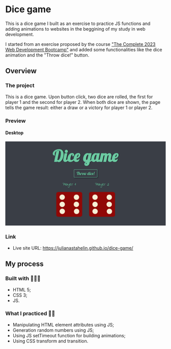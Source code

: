 <h1>Dice game</h1>

<p>This is a dice game I built as an exercise to practice JS functions and adding animations to websites in the beggining of my study in web development. </p>
<p>I started from an exercise proposed by the course <a href="https://www.udemy.com/course/the-complete-web-development-bootcamp/?src=sac&kw=the+complete+2023">"The Complete 2023 Web Development Bootcamp"</a> and added some functionalities like the dice animation and the "Throw dice!" button.
</p>

<h2>Overview</h2>

<h3>The project</h3>
<p>This is a dice game. Upon button click, two dice are rolled, the first for player 1 and the second for player 2. When both dice are shown, the page tells the game result: either a draw or a victory for player 1 or player 2.</p>

<h3>Preview</h3>
<h4>Desktop</h4>
<a href="https://julianastahelin.github.io/dice-game/"><img src="design/design-desktop.gif" alt="gif of project being displayed and used on desktop"></a>

<h3>Link</h3>
<ul>
    <li>Live site URL: <a href="https://julianastahelin.github.io/dice-game/">https://julianastahelin.github.io/dice-game/</a></li>
</ul>

<h2>My process</h2>

<h3>Built with 👩🏽‍💻</h3>
<ul>
    <li>HTML 5;</li>
    <li>CSS 3;</li>
    <li>JS.</li>
</ul>

<h3>What I practiced 💪🏽</h3>
<ul>
    <li>Manipulating HTML element attributes using JS;</li>
    <li>Generation random numbers using JS;</li>
    <li>Using JS setTimeout function for building animations;</li>
    <li>Using CSS transform and transition.</li>
</ul>